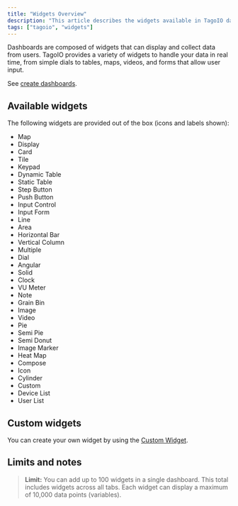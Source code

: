 ```yaml
---
title: "Widgets Overview"
description: "This article describes the widgets available in TagoIO dashboards, how they display and collect real-time data, and limits for dashboard widgets. It also points to creating dashboards and building custom widgets."
tags: ["tagoio", "widgets"]
---
```


Dashboards are composed of widgets that can display and collect data from users. TagoIO provides a variety of widgets to handle your data in real time, from simple dials to tables, maps, videos, and forms that allow user input.

See [create dashboards](link-to-create-dashboards).

## Available widgets

The following widgets are provided out of the box (icons and labels shown):

<!-- Image placeholder removed for build -->

- Map
- Display
- Card
- Tile
- Keypad
- Dynamic Table
- Static Table
- Step Button
- Push Button
- Input Control
- Input Form
- Line
- Area
- Horizontal Bar
- Vertical Column
- Multiple
- Dial
- Angular
- Solid
- Clock
- VU Meter
- Note
- Grain Bin
- Image
- Video
- Pie
- Semi Pie
- Semi Donut
- Image Marker
- Heat Map
- Compose
- Icon
- Cylinder
- Custom
- Device List
- User List

## Custom widgets

You can create your own widget by using the [Custom Widget](link-to-custom-widget).

## Limits and notes

> **Limit:** You can add up to 100 widgets in a single dashboard. This total includes widgets across all tabs. Each widget can display a maximum of 10,000 data points (variables).